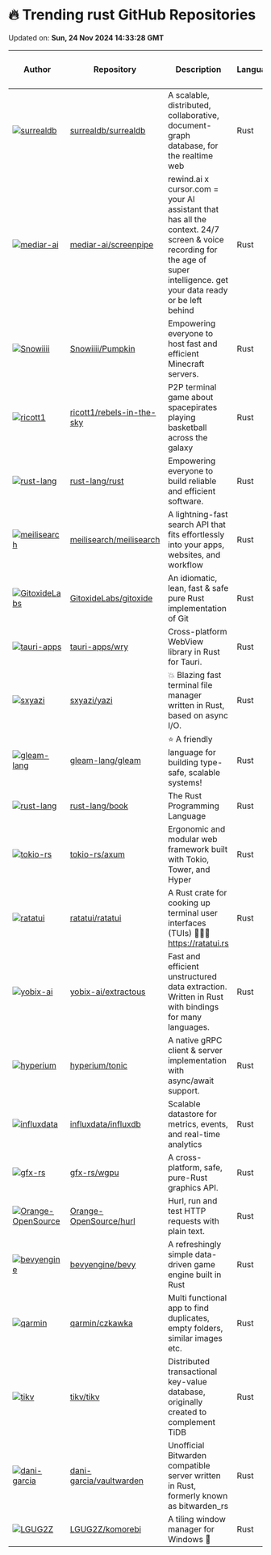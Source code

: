 # 🔥 Trending rust GitHub Repositories

Updated on: **Sun, 24 Nov 2024 14:33:28 GMT**

| Author | Repository | Description | Language | ⭐ Total Stars | 🌟 Stars Today |
|--------|------------|-------------|----------|----------------|----------------|
| [![surrealdb](https://avatars.githubusercontent.com/u/1588290?s=40&v=4)](https://github.com/surrealdb) | [surrealdb/surrealdb](https://github.com/surrealdb/surrealdb) | A scalable, distributed, collaborative, document-graph database, for the realtime web | Rust | 27652 | 22 |
| [![mediar-ai](https://avatars.githubusercontent.com/u/25003283?s=40&v=4)](https://github.com/mediar-ai) | [mediar-ai/screenpipe](https://github.com/mediar-ai/screenpipe) | rewind.ai x cursor.com = your AI assistant that has all the context. 24/7 screen & voice recording for the age of super intelligence. get your data ready or be left behind | Rust | 9985 | 277 |
| [![Snowiiii](https://avatars.githubusercontent.com/u/71594357?s=40&v=4)](https://github.com/Snowiiii) | [Snowiiii/Pumpkin](https://github.com/Snowiiii/Pumpkin) | Empowering everyone to host fast and efficient Minecraft servers. | Rust | 3284 | 15 |
| [![ricott1](https://avatars.githubusercontent.com/u/16502243?s=40&v=4)](https://github.com/ricott1) | [ricott1/rebels-in-the-sky](https://github.com/ricott1/rebels-in-the-sky) | P2P terminal game about spacepirates playing basketball across the galaxy | Rust | 400 | 43 |
| [![rust-lang](https://avatars.githubusercontent.com/u/3372342?s=40&v=4)](https://github.com/rust-lang) | [rust-lang/rust](https://github.com/rust-lang/rust) | Empowering everyone to build reliable and efficient software. | Rust | 98816 | 32 |
| [![meilisearch](https://avatars.githubusercontent.com/u/3610253?s=40&v=4)](https://github.com/meilisearch) | [meilisearch/meilisearch](https://github.com/meilisearch/meilisearch) | A lightning-fast search API that fits effortlessly into your apps, websites, and workflow | Rust | 47571 | 19 |
| [![GitoxideLabs](https://avatars.githubusercontent.com/u/63622?s=40&v=4)](https://github.com/GitoxideLabs) | [GitoxideLabs/gitoxide](https://github.com/GitoxideLabs/gitoxide) | An idiomatic, lean, fast & safe pure Rust implementation of Git | Rust | 9122 | 12 |
| [![tauri-apps](https://avatars.githubusercontent.com/u/48618675?s=40&v=4)](https://github.com/tauri-apps) | [tauri-apps/wry](https://github.com/tauri-apps/wry) | Cross-platform WebView library in Rust for Tauri. | Rust | 3734 | 3 |
| [![sxyazi](https://avatars.githubusercontent.com/u/17523360?s=40&v=4)](https://github.com/sxyazi) | [sxyazi/yazi](https://github.com/sxyazi/yazi) | 💥 Blazing fast terminal file manager written in Rust, based on async I/O. | Rust | 16771 | 26 |
| [![gleam-lang](https://avatars.githubusercontent.com/u/6134406?s=40&v=4)](https://github.com/gleam-lang) | [gleam-lang/gleam](https://github.com/gleam-lang/gleam) | ⭐️ A friendly language for building type-safe, scalable systems! | Rust | 18081 | 15 |
| [![rust-lang](https://avatars.githubusercontent.com/u/193874?s=40&v=4)](https://github.com/rust-lang) | [rust-lang/book](https://github.com/rust-lang/book) | The Rust Programming Language | Rust | 15253 | 9 |
| [![tokio-rs](https://avatars.githubusercontent.com/u/718941?s=40&v=4)](https://github.com/tokio-rs) | [tokio-rs/axum](https://github.com/tokio-rs/axum) | Ergonomic and modular web framework built with Tokio, Tower, and Hyper | Rust | 19331 | 13 |
| [![ratatui](https://avatars.githubusercontent.com/u/381361?s=40&v=4)](https://github.com/ratatui) | [ratatui/ratatui](https://github.com/ratatui/ratatui) | A Rust crate for cooking up terminal user interfaces (TUIs) 👨‍🍳🐀 https://ratatui.rs | Rust | 10887 | 33 |
| [![yobix-ai](https://avatars.githubusercontent.com/u/3158098?s=40&v=4)](https://github.com/yobix-ai) | [yobix-ai/extractous](https://github.com/yobix-ai/extractous) | Fast and efficient unstructured data extraction. Written in Rust with bindings for many languages. | Rust | 352 | 17 |
| [![hyperium](https://avatars.githubusercontent.com/u/5758045?s=40&v=4)](https://github.com/hyperium) | [hyperium/tonic](https://github.com/hyperium/tonic) | A native gRPC client & server implementation with async/await support. | Rust | 10053 | 6 |
| [![influxdata](https://avatars.githubusercontent.com/in/29196?s=40&v=4)](https://github.com/influxdata) | [influxdata/influxdb](https://github.com/influxdata/influxdb) | Scalable datastore for metrics, events, and real-time analytics | Rust | 29011 | 8 |
| [![gfx-rs](https://avatars.githubusercontent.com/u/107301?s=40&v=4)](https://github.com/gfx-rs) | [gfx-rs/wgpu](https://github.com/gfx-rs/wgpu) | A cross-platform, safe, pure-Rust graphics API. | Rust | 12729 | 8 |
| [![Orange-OpenSource](https://avatars.githubusercontent.com/u/16323814?s=40&v=4)](https://github.com/Orange-OpenSource) | [Orange-OpenSource/hurl](https://github.com/Orange-OpenSource/hurl) | Hurl, run and test HTTP requests with plain text. | Rust | 13154 | 11 |
| [![bevyengine](https://avatars.githubusercontent.com/u/2694663?s=40&v=4)](https://github.com/bevyengine) | [bevyengine/bevy](https://github.com/bevyengine/bevy) | A refreshingly simple data-driven game engine built in Rust | Rust | 36373 | 23 |
| [![qarmin](https://avatars.githubusercontent.com/u/41945903?s=40&v=4)](https://github.com/qarmin) | [qarmin/czkawka](https://github.com/qarmin/czkawka) | Multi functional app to find duplicates, empty folders, similar images etc. | Rust | 20365 | 22 |
| [![tikv](https://avatars.githubusercontent.com/u/1701473?s=40&v=4)](https://github.com/tikv) | [tikv/tikv](https://github.com/tikv/tikv) | Distributed transactional key-value database, originally created to complement TiDB | Rust | 15309 | 5 |
| [![dani-garcia](https://avatars.githubusercontent.com/u/725423?s=40&v=4)](https://github.com/dani-garcia) | [dani-garcia/vaultwarden](https://github.com/dani-garcia/vaultwarden) | Unofficial Bitwarden compatible server written in Rust, formerly known as bitwarden_rs | Rust | 39305 | 38 |
| [![LGUG2Z](https://avatars.githubusercontent.com/u/13164844?s=40&v=4)](https://github.com/LGUG2Z) | [LGUG2Z/komorebi](https://github.com/LGUG2Z/komorebi) | A tiling window manager for Windows 🍉 | Rust | 9598 | 20 |
